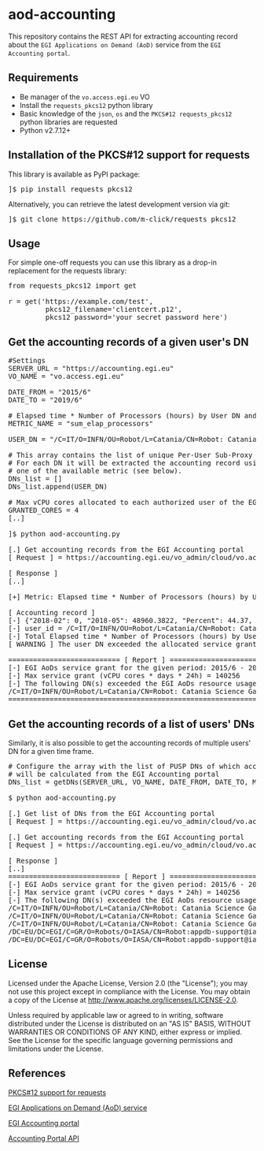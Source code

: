 # aod-accounting

This repository contains the REST API for extracting accounting record about the `EGI Applications on Demand (AoD)` service from the `EGI Accounting portal`.

## Requirements

* Be manager of the `vo.access.egi.eu` VO
* Install the `requests_pkcs12` python library
* Basic knowledge of the `json`, `os` and the `PKCS#12 requests_pkcs12` python libraries are requested
* Python v2.7.12+

## Installation of the PKCS#12 support for requests

This library is available as PyPI package:

<pre>
]$ pip install requests_pkcs12
</pre>

Alternatively, you can retrieve the latest development version via git:

<pre>
]$ git clone https://github.com/m-click/requests_pkcs12
</pre>


## Usage 

For simple one-off requests you can use this library as a drop-in replacement for the requests library:

<pre>
from requests_pkcs12 import get

r = get('https://example.com/test', 
         pkcs12_filename='clientcert.p12', 
         pkcs12_password='your_secret_password_here')
</pre>

## Get the accounting records of a given user's DN

<pre>
#Settings
SERVER_URL = "https://accounting.egi.eu"
VO_NAME = "vo.access.egi.eu"

DATE_FROM = "2015/6"
DATE_TO = "2019/6"

# Elapsed time * Number of Processors (hours) by User DN and Month
METRIC_NAME = "sum_elap_processors" 

USER_DN = "/C=IT/O=INFN/OU=Robot/L=Catania/CN=Robot: Catania Science Gateway - Roberto Barbera/CN=eToken:025166931789a0f57793a6092726c2ad89387a4cc167e7c63c5d85fc91021d18"

# This array contains the list of unique Per-User Sub-Proxy DNs.
# For each DN it will be extracted the accounting record using 
# one of the available metric (see below).
DNs_list = []
DNs_list.append(USER_DN)

# Max vCPU cores allocated to each authorized user of the EGI AoDs
GRANTED_CORES = 4
[..]

]$ python aod-accounting.py 

[.] Get accounting records from the EGI Accounting portal
[ Request ] = https://accounting.egi.eu/vo_admin/cloud/vo.access.egi.eu/sum_elap_processors/UserDN/DATE/2015/6/2019/6/JSON

[ Response ]
[..]

[+] Metric: Elapsed time * Number of Processors (hours) by User DN and Month 

[ Accounting record ]
[-] {"2018-02": 0, "2018-05": 48960.3822, "Percent": 44.37, "2017-05": 0, "2018-12": 71328.3711, "2018-07": 35711.0244, "2018-10": 35760.2244, "2018-11": 459075.7156, "2018-06": 34560.7622, "id": "/C=IT/O=INFN/OU=Robot/L=Catania/CN=Robot: Catania Science Gateway - Roberto Barbera/CN=eToken:025166931789a0f57793a6092726c2ad89387a4cc167e7c63c5d85fc91021d18@egi.eu", "2019-02": 64511.8978, "2019-03": 67058.0378, "2019-01": 71519.5444, "2019-06": 0, "2019-04": 5074.5222, "2019-05": 0, "2017-12": 32064.0667, "2017-11": 83360.2533, "2017-10": 74875.2114, "2016-10": 0, "2016-11": 0, "2016-12": 0, "2018-09": 34655.2556, "2018-08": 35616.3311, "2017-08": 0, "2017-09": 380.08, "2018-01": 22752.6994, "2017-01": 0, "2017-02": 0, "2017-03": 0, "2017-04": 0, "2018-04": 21311.72, "2017-06": 0.19, "2017-07": 0, "2016-04": 0, "Total": 1284353, "2018-03": 85776.2311, "2016-09": 0}
[-] user_id = /C=IT/O=INFN/OU=Robot/L=Catania/CN=Robot: Catania Science Gateway - Roberto Barbera/CN=eToken:025166931789a0f57793a6092726c2ad89387a4cc167e7c63c5d85fc91021d18
[-] Total Elapsed time * Number of Processors (hours) by User DN and Month = 1284353 hours
[ WARNING ] The user DN exceeded the allocated service grant!

=========================== [ Report ] ========================== 
[-] EGI AoDs service grant for the given period: 2015/6 - 2019/6 
[-] Max service grant (vCPU cores * days * 24h) = 140256
[-] The following DN(s) exceeded the EGI AoDs resource usage limit:
/C=IT/O=INFN/OU=Robot/L=Catania/CN=Robot: Catania Science Gateway - Roberto Barbera/CN=eToken:025166931789a0f57793a6092726c2ad89387a4cc167e7c63c5d85fc91021d18 [1284353] 
==================================================================
</pre>

## Get the accounting records of a list of users' DNs

Similarly, it is also possible to get the accounting records of multiple users' DN for a given time frame.

<pre>
# Configure the array with the list of PUSP DNs of which accounting records 
# will be calculated from the EGI Accounting portal
DNs_list = getDNs(SERVER_URL, VO_NAME, DATE_FROM, DATE_TO, METRIC_NAME)

$ python aod-accounting.py 

[.] Get list of DNs from the EGI Accounting portal
[ Request ] = https://accounting.egi.eu/vo_admin/cloud/vo.access.egi.eu/sum_elap_processors/UserDN/DATE/2015/6/2019/6/JSON

[.] Get accounting records from the EGI Accounting portal
[ Request ] = https://accounting.egi.eu/vo_admin/cloud/vo.access.egi.eu/sum_elap_processors/UserDN/DATE/2015/6/2019/6/JSON

[ Response ]
[..]
=========================== [ Report ] ========================== 
[-] EGI AoDs service grant for the given period: 2015/6 - 2019/6 
[-] Max service grant (vCPU cores * days * 24h) = 140256
[-] The following DN(s) exceeded the EGI AoDs resource usage limit:
/C=IT/O=INFN/OU=Robot/L=Catania/CN=Robot: Catania Science Gateway - Roberto Barbera [1284353] 
/C=IT/O=INFN/OU=Robot/L=Catania/CN=Robot: Catania Science Gateway - Roberto Barbera/CN=eToken: [1284353] 
/C=IT/O=INFN/OU=Robot/L=Catania/CN=Robot: Catania Science Gateway - Roberto Barbera/CN=eToken:025166931789a0f57793a6092726c2ad89387a4cc167e7c63c5d85fc91021d18@egi.eu [1284353] 
/DC=EU/DC=EGI/C=GR/O=Robots/O=IASA/CN=Robot:appdb-support@iasa.gr [792308] 
/DC=EU/DC=EGI/C=GR/O=Robots/O=IASA/CN=Robot:appdb-support@iasa.gr/CN=eToken:529a87e5ce04cd5ddd7161734d02df0e2199a11452430803e714cb1309cc3907@egi.eu [792308] 
</pre>

## License
Licensed under the Apache License, Version 2.0 (the "License"); you may not use this project except in compliance with the License. You may obtain a copy of the License at http://www.apache.org/licenses/LICENSE-2.0.

Unless required by applicable law or agreed to in writing, software distributed under the License is distributed on an "AS IS" BASIS, WITHOUT WARRANTIES OR CONDITIONS OF ANY KIND, either express or implied. See the License for the specific language governing permissions and limitations under the License.



## References
[PKCS#12 support for requests](https://github.com/m-click/requests_pkcs12)

[EGI Applications on Demand (AoD) service](https://www.egi.eu/services/applications-on-demand/)

[EGI Accounting portal](https://www.accounting.egi.eu/)

[Accounting Portal API](https://wiki.egi.eu/wiki/Accounting_Portal_API)



